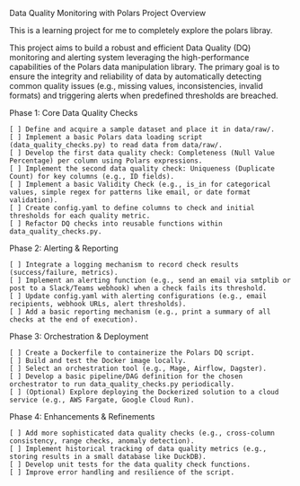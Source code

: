 Data Quality Monitoring with Polars
Project Overview

This is a learning project for me to completely explore the polars libray.

This project aims to build a robust and efficient Data Quality (DQ) monitoring and alerting system leveraging the high-performance capabilities of the Polars data manipulation library. The primary goal is to ensure the integrity and reliability of data by automatically detecting common quality issues (e.g., missing values, inconsistencies, invalid formats) and triggering alerts when predefined thresholds are breached.

Phase 1: Core Data Quality Checks

    [ ] Define and acquire a sample dataset and place it in data/raw/.
    [ ] Implement a basic Polars data loading script (data_quality_checks.py) to read data from data/raw/.
    [ ] Develop the first data quality check: Completeness (Null Value Percentage) per column using Polars expressions.
    [ ] Implement the second data quality check: Uniqueness (Duplicate Count) for key columns (e.g., ID fields).
    [ ] Implement a basic Validity Check (e.g., is_in for categorical values, simple regex for patterns like email, or date format validation).
    [ ] Create config.yaml to define columns to check and initial thresholds for each quality metric.
    [ ] Refactor DQ checks into reusable functions within data_quality_checks.py.

Phase 2: Alerting & Reporting

    [ ] Integrate a logging mechanism to record check results (success/failure, metrics).
    [ ] Implement an alerting function (e.g., send an email via smtplib or post to a Slack/Teams webhook) when a check fails its threshold.
    [ ] Update config.yaml with alerting configurations (e.g., email recipients, webhook URLs, alert thresholds).
    [ ] Add a basic reporting mechanism (e.g., print a summary of all checks at the end of execution).

Phase 3: Orchestration & Deployment

    [ ] Create a Dockerfile to containerize the Polars DQ script.
    [ ] Build and test the Docker image locally.
    [ ] Select an orchestration tool (e.g., Mage, Airflow, Dagster).
    [ ] Develop a basic pipeline/DAG definition for the chosen orchestrator to run data_quality_checks.py periodically.
    [ ] (Optional) Explore deploying the Dockerized solution to a cloud service (e.g., AWS Fargate, Google Cloud Run).

Phase 4: Enhancements & Refinements

    [ ] Add more sophisticated data quality checks (e.g., cross-column consistency, range checks, anomaly detection).
    [ ] Implement historical tracking of data quality metrics (e.g., storing results in a small database like DuckDB).
    [ ] Develop unit tests for the data quality check functions.
    [ ] Improve error handling and resilience of the script.

